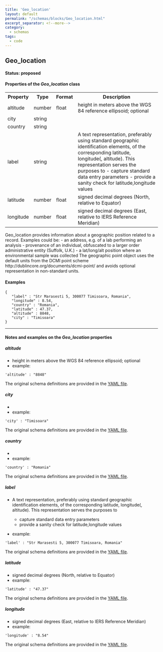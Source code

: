 ```yaml
---
title: 'Geo_location'
layout: default
permalink: "/schemas/blocks/Geo_location.html"
excerpt_separator: <!--more-->
category:
  - schemas
tags:
  - code
---
```

## Geo_location

#### Status: __proposed__

<!--more-->

  
<h4>Properties of the <i>Geo_location</i> class</h4>

<table>
  <tr>
    <th>Property</th>
    <th>Type</th>
    <th>Format</th>
    <th>Description</th>
  </tr>
  <tr>
    <td>altitude</td>
    <td>number</td>
    <td>float</td>
    <td>height in meters above the WGS 84 reference ellipsoid; optional</td>
  </tr>
  <tr>
    <td>city</td>
    <td>string</td>
    <td></td>
    <td></td>
  </tr>
  <tr>
    <td>country</td>
    <td>string</td>
    <td></td>
    <td></td>
  </tr>
  <tr>
    <td>label</td>
    <td>string</td>
    <td></td>
    <td>A text representation, preferably using standard geographic identification elements,
of the corresponding latitude, longitude(, altitude). This representation serves the purposes to
  - capture standard data entry parameters
  - provide a sanity check for latitude,longitude values
</td>
  </tr>
  <tr>
    <td>latitude</td>
    <td>number</td>
    <td>float</td>
    <td>signed decimal degrees (North, relative to Equator)</td>
  </tr>
  <tr>
    <td>longitude</td>
    <td>number</td>
    <td>float</td>
    <td>signed decimal degrees (East, relative to IERS Reference Meridian)</td>
  </tr>

</table>Geo_location provides information about a geographic position related to a record. Examples could be:
- an address, e.g. of a lab performing an analysis
- provenance of an individual, obfuscated to a larger order administrative entity (Suffolk, U.K.)
- a lat/long/alt position where an environmental sample was collected
The geographic point object uses the default units from the DCMI point scheme
http://dublincore.org/documents/dcmi-point/
and avoids optional representation in non-standard units.



#### Examples

```
{
   "label" : "Str Marasesti 5, 300077 Timisoara, Romania",
   "longitude" : 8.54,
   "country" : "Romania",
   "latitude" : 47.37,
   "altitude" : 8848,
   "city" : "Timisoara"
}
```
--------------------------------------------------------------------------------

<h4>Notes and examples on the <i>Geo_location</i> properties</h4>

##### altitude

* height in meters above the WGS 84 reference ellipsoid; optional
* example:

```
'altitude' : "8848"
```
  
The original schema definitions are provided in the [YAML file](https://github.com/ga4gh-schemablocks/blocks/blob/master/src/yaml/geo_location.yaml).
##### city

* 
* example:

```
'city' : "Timisoara"
```
  
The original schema definitions are provided in the [YAML file](https://github.com/ga4gh-schemablocks/blocks/blob/master/src/yaml/geo_location.yaml).
##### country

* 
* example:

```
'country' : "Romania"
```
  
The original schema definitions are provided in the [YAML file](https://github.com/ga4gh-schemablocks/blocks/blob/master/src/yaml/geo_location.yaml).
##### label

* A text representation, preferably using standard geographic identification elements,
of the corresponding latitude, longitude(, altitude). This representation serves the purposes to
  - capture standard data entry parameters
  - provide a sanity check for latitude,longitude values

* example:

```
'label' : "Str Marasesti 5, 300077 Timisoara, Romania"
```
  
The original schema definitions are provided in the [YAML file](https://github.com/ga4gh-schemablocks/blocks/blob/master/src/yaml/geo_location.yaml).
##### latitude

* signed decimal degrees (North, relative to Equator)
* example:

```
'latitude' : "47.37"
```
  
The original schema definitions are provided in the [YAML file](https://github.com/ga4gh-schemablocks/blocks/blob/master/src/yaml/geo_location.yaml).
##### longitude

* signed decimal degrees (East, relative to IERS Reference Meridian)
* example:

```
'longitude' : "8.54"
```
  
The original schema definitions are provided in the [YAML file](https://github.com/ga4gh-schemablocks/blocks/blob/master/src/yaml/geo_location.yaml).
